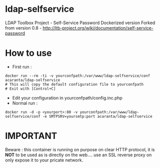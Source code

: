 ldap-selfservice
================

LDAP Toolbox Project - Self-Service Password Dockerized version
Forked from version 0.8 - http://ltb-project.org/wiki/documentation/self-service-password



How to use
==========
* First run :
```
docker run --rm -ti -v yourconfpath:/var/www/ldap-selfservice/conf acaranta/ldap-selfservice
# This will copy the default configuration file to yourconfpath
# Exit with [Control+C]
```
* Edit your configuration in yourconfpath/config.inc.php
* Normal run :
```
docker run -d -p <yourport>:80 -v yourconfpath:/var/www/ldap-selfservice/conf -e SMTPSRV=yoursmtp:port acaranta/ldap-selfservice
```

IMPORTANT
=========
Beware : this container is running on purpose on clear HTTP protocol, it is **NOT** to be used as is directly on the web.... use an SSL reverse proxy on only expose it to your pricate network.
